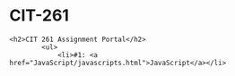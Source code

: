 # CIT-261
<!DOCTYPE html>
<html>
  <head>
    <meta charset="utf-8" />
    <meta http-equiv="X-UA-Compatible" content="IE=edge">
    <title>CIT 261</title>
    <meta name="viewport" content="width=device-width, initial-scale=1">
    
  </head>
  <body>

    <h2>CIT 261 Assignment Portal</h2>
            <ul>
                <li>#1: <a href="JavaScript/javascripts.html">JavaScript</a></li>
                

  </body>
</html>